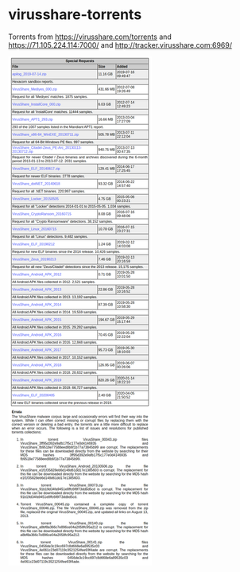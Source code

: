 # virusshare-torrents
Torrents from https://virusshare.com/torrents and https://71.105.224.114:7000/ and http://tracker.virusshare.com:6969/

![VirusShare.com.png](VirusShare.com.png)
